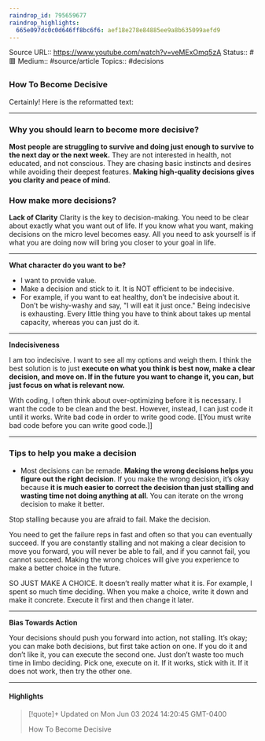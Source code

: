 ```yaml
---
raindrop_id: 795659677
raindrop_highlights:
  665e097dc0c0d646ff8bc6f6: aef18e278e84885ee9a8b635099aefd9
---
```


Source URL:: https://www.youtube.com/watch?v=veMExOmq5zA
Status:: #🟥
Medium:: #source/article
Topics:: #decisions

### How To Become Decisive

Certainly! Here is the reformatted text:

---

### Why you should learn to become more decisive?
**Most people are struggling to survive and doing just enough to survive to the next day or the next week.**
They are not interested in health, not educated, and not conscious. They are chasing basic instincts and desires while avoiding their deepest features.
**Making high-quality decisions gives you clarity and peace of mind.**

### How make more decisions?

**Lack of Clarity**
Clarity is the key to decision-making. You need to be clear about exactly what you want out of life. If you know what you want, making decisions on the micro level becomes easy. All you need to ask yourself is if what you are doing now will bring you closer to your goal in life.

---

**What character do you want to be?**

- I want to provide value.
- Make a decision and stick to it. It is NOT efficient to be indecisive.
- For example, if you want to eat healthy, don’t be indecisive about it. Don’t be wishy-washy and say, "I will eat it just once." Being indecisive is exhausting. Every little thing you have to think about takes up mental capacity, whereas you can just do it.

---

**Indecisiveness**

I am too indecisive. I want to see all my options and weigh them. I think the best solution is to just **execute on what you think is best now, make a clear decision, and move on. If in the future you want to change it, you can, but just focus on what is relevant now.**

With coding, I often think about over-optimizing before it is necessary. I want the code to be clean and the best. However, instead, I can just code it until it works. Write bad code in order to write good code. [[You must write bad code before you can write good code.]]

---

### Tips to help you make a decision

- Most decisions can be remade. **Making the wrong decisions helps you figure out the right decision**. If you make the wrong decision, it’s okay because **it is much easier to correct the decision than just stalling and wasting time not doing anything at all**. You can iterate on the wrong decision to make it better.

Stop stalling because you are afraid to fail. Make the decision.

You need to get the failure reps in fast and often so that you can eventually succeed. If you are constantly stalling and not making a clear decision to move you forward, you will never be able to fail, and if you cannot fail, you cannot succeed. Making the wrong choices will give you experience to make a better choice in the future.

SO JUST MAKE A CHOICE. It doesn’t really matter what it is. For example, I spent so much time deciding. When you make a choice, write it down and make it concrete. Execute it first and then change it later.

---

**Bias Towards Action**

Your decisions should push you forward into action, not stalling. It’s okay; you can make both decisions, but first take action on one. If you do it and don’t like it, you can execute the second one. Just don’t waste too much time in limbo deciding. Pick one, execute on it. If it works, stick with it. If it does not work, then try the other one.

---



#### Highlights

> [!quote]+ Updated on Mon Jun 03 2024 14:20:45 GMT-0400
>
> How To Become Decisive
